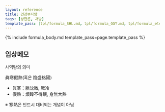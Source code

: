 ```yaml
---
layout: reference
title: 건강부자탕
tags: [상한론, 처방]
template_pass: [tpl/formula_SHL.md, tpl/formula_GGY.md, tpl/formula_etc.md]
---
```


{% include formula_body.md template_pass=page.template_pass %}

## 임상메모

사역탕의 의미

眞寒假熱(혹은 陰盛格陽)
* 眞寒：脈沈微, 厥冷
* 假熱：煩躁不得眠, 身無大熱

※ 寒熱은 반드시 대비되는 개념이 아님

